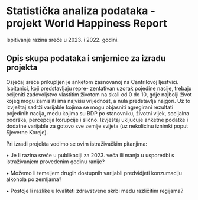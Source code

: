 # Statistička analiza podataka - projekt World Happiness Report
Ispitivanje razina sreće u 2023. i 2022. godini.

## Opis skupa podataka i smjernice za izradu projekta

Osjećaj sreće prikupljen je anketom zasnovanoj na Cantrilovoj ljestvici. Ispitanici, koji predstavljaju repre-
zentativan uzorak pojedine nacije, trebaju ocijeniti zadovoljstvo vlastitim životom na skali od 0 do 10, gdje 
najbolji život kojeg mogu zamisliti ima najvišu vrijednost, a nula predstavlja najgori. Uz to izvještaj sadrži
varijable kojima se mogu objasniti agregirani rezultati pojedinih nacija, medu kojima su BDP po stanovniku,
životni vijek, socijalna podrška, percepcija korupcije i slično. Izvještaj uključuje anketne podatke i dodatne
varijable za gotovo sve zemlje svijeta (uz nekolicinu iznimki poput Sjeverne Koreje).

Pri izradi projekta vodimo se ovim istraživačkim pitanjima:

• Je li razina sreće u publikaciji za 2023. veća ili manja u usporedbi s istraživanjem provedenim godinu
ranije?

• Možemo li temeljem drugih dostupnih varijabli predvidjeti konzumaciju alkohola po zemljama?

• Postoje li razlike u kvaliteti zdravstvene skrbi medu različitim regijama?
